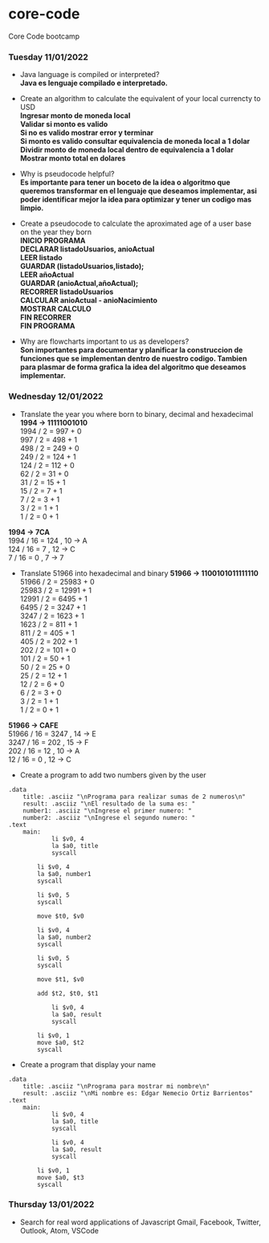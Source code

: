 # core-code
Core Code bootcamp

### Tuesday 11/01/2022
- Java language is compiled or interpreted?  
**Java es lenguaje compilado e interpretado.**

- Create an algorithm to calculate the equivalent of your local currencty to USD  
**Ingresar monto de moneda local  
Validar si monto es valido  
Si no es valido mostrar error y terminar  
Si monto es valido consultar equivalencia de moneda local a 1 dolar  
Dividir monto de moneda local dentro de equivalencia a 1 dolar 
Mostrar monto total en dolares**

- Why is pseudocode helpful?  
**Es importante para tener un boceto de la idea o algoritmo que queremos transformar en el lenguaje que deseamos implementar, asi poder identificar mejor la idea para optimizar y tener un codigo mas limpio.**

- Create a pseudocode to calculate the aproximated age of a user base on the year they born  
**INICIO PROGRAMA  
DECLARAR listadoUsuarios, anioActual  
LEER listado  
GUARDAR (listadoUsuarios,listado);  
LEER añoActual  
GUARDAR (anioActual,añoActual);  
RECORRER listadoUsuarios  
  CALCULAR anioActual - anioNacimiento  
  MOSTRAR CALCULO  
FIN RECORRER  
FIN PROGRAMA**

- Why are flowcharts important to us as developers?  
**Son importantes para documentar y planificar la construccion de funciones que se implementan dentro de nuestro codigo. Tambien para plasmar de forma grafica la idea del algoritmo que deseamos implementar.**


### Wednesday 12/01/2022
- Translate the year you where born to binary, decimal and hexadecimal  
**1994 -> 11111001010**  
1994 / 2 = 997 + 0  
997 / 2 = 498 + 1  
498 / 2 = 249 + 0  
249 / 2 = 124 + 1  
124 / 2 = 112 + 0  
62 / 2 = 31 + 0  
31 / 2 = 15 + 1  
15 / 2 = 7 + 1  
7 / 2 = 3 + 1  
3 / 2 = 1 + 1  
1 / 2 = 0 + 1  
 
**1994 -> 7CA**  
1994 / 16 = 124 , 10 -> A  
124 / 16 = 7 , 12 -> C  
7 / 16 = 0 , 7 -> 7  

- Translate 51966 into hexadecimal and binary
**51966 -> 1100101011111110**  
51966 / 2 = 25983 + 0  
25983 / 2 = 12991 + 1  
12991 / 2 = 6495 + 1  
6495 / 2 = 3247 + 1  
3247 / 2 = 1623 + 1  
1623 / 2 = 811 + 1  
811 / 2 = 405 + 1  
405 / 2 = 202 + 1  
202 / 2 = 101 + 0  
101 / 2 = 50 + 1  
50 / 2 = 25 + 0  
25 / 2 = 12 + 1  
12 / 2 = 6 + 0  
6 / 2 = 3 + 0  
3 / 2 = 1 + 1  
1 / 2 = 0 + 1  

**51966 -> CAFE**  
51966 / 16 = 3247 , 14 -> E  
3247 / 16 = 202 , 15 -> F  
202 / 16 = 12 , 10 -> A  
12 / 16 = 0 , 12 -> C  


- Create a program to add two numbers given by the user
```
.data
	title: .asciiz "\nPrograma para realizar sumas de 2 numeros\n"
	result: .asciiz "\nEl resultado de la suma es: "
	number1: .asciiz "\nIngrese el primer numero: "
	number2: .asciiz "\nIngrese el segundo numero: "
.text
	main:
      		li $v0, 4
      		la $a0, title
      		syscall
      		
		li $v0, 4
		la $a0, number1
		syscall

		li $v0, 5
		syscall

		move $t0, $v0

		li $v0, 4
		la $a0, number2
		syscall

		li $v0, 5
		syscall

		move $t1, $v0

		add $t2, $t0, $t1
		
      		li $v0, 4
      		la $a0, result
      		syscall
		
		li $v0, 1
		move $a0, $t2
		syscall
```

- Create a program that display your name
```
.data
	title: .asciiz "\nPrograma para mostrar mi nombre\n"
	result: .asciiz "\nMi nombre es: Edgar Nemecio Ortiz Barrientos"
.text
	main:
      		li $v0, 4
      		la $a0, title
      		syscall
      				
      		li $v0, 4
      		la $a0, result
      		syscall
		
		li $v0, 1
		move $a0, $t3
		syscall
```


### Thursday 13/01/2022
- Search for real word applications of Javascript
Gmail, Facebook, Twitter, Outlook, Atom, VSCode

